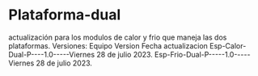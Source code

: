 # Plataforma-dual
actualización para los modulos de calor y frio que maneja las dos plataformas.
Versiones:
Equipo            Version   Fecha actualizacion
Esp-Calor-Dual-P----1.0-----Viernes 28 de julio 2023.
Esp-Frio-Dual-P-----1.0-----Viernes 28 de julio 2023.
